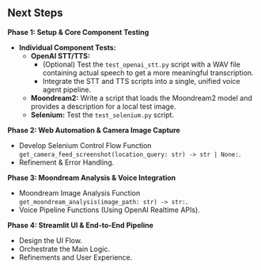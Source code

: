 ## Next Steps

**Phase 1: Setup & Core Component Testing**

*   **Individual Component Tests:**
    *   **OpenAI STT/TTS:**
        *   (Optional) Test the `test_openai_stt.py` script with a WAV file containing actual speech to get a more meaningful transcription.
        *   Integrate the STT and TTS scripts into a single, unified voice agent pipeline.
    *   **Moondream2:** Write a script that loads the Moondream2 model and provides a description for a local test image.
    *   **Selenium:** Test the `test_selenium.py` script.

**Phase 2: Web Automation & Camera Image Capture**

*   Develop Selenium Control Flow Function `get_camera_feed_screenshot(location_query: str) -> str | None:`.
*   Refinement & Error Handling.

**Phase 3: Moondream Analysis & Voice Integration**

*   Moondream Image Analysis Function `get_moondream_analysis(image_path: str) -> str:`.
*   Voice Pipeline Functions (Using OpenAI Realtime APIs).

**Phase 4: Streamlit UI & End-to-End Pipeline**

*   Design the UI Flow.
*   Orchestrate the Main Logic.
*   Refinements and User Experience.

